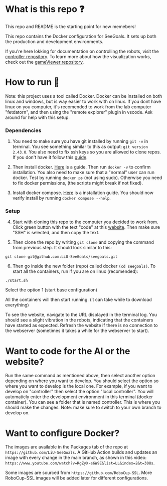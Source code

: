 # What is this repo ❓

This repo and README is the starting point for new memebers!

This repo contains the Docker configuration for SeeGoals. It sets up both the production and development environments.

If you're here lokking for documentation on controlling the robots, visit the [controller repository](https://github.com/LiU-SeeGoals/controller). To learn more about how the visualization works, check out the [gameViewer repository](https://github.com/LiU-SeeGoals/GameViewer).

# How to run 🚀

Note: this project uses a tool called Docker. Docker can be installed on both linux and windows, but is way easier to work with on linux. If you dont have linux on you computer, it's recomended to work from the lab computer "fetdatorn", and then using the "remote explorer" plugin in vscode. Ask around for help with this setup.

### Dependencies
1. You need to make sure you have git installed by running ```git -v``` in terminal. You see something similar to this as output: ```git version 2.43.0```. You also need to fix ssh keys so you are allowed to clone repos. If you don't have it follow this [guide](https://docs.github.com/en/authentication/connecting-to-github-with-ssh/adding-a-new-ssh-key-to-your-github-account).

2. Then install docker. [Here](https://docs.docker.com/engine/install/ubuntu/) is a guide. Then run ```docker -v``` to confirm installation. You also need to make sure that a "normal" user can run docker. Test by running ```docker ps``` (not using sudo). Otherwise you need to fix docker permissions, (the scripts might break if not fixed).

3. Install docker compose. [Here](https://docs.docker.com/compose/install/linux/) is a installation guide. You should now verify install by running ```docker compose --help```.

### Setup
4. Start with cloning this repo to the computer you decided to work from. Click green button with the text "code" at this [website](https://github.com/LiU-SeeGoals/seegoals). Then make sure "SSH" is selected, and then copy the text. 

5. Then clone the repo by writing `git clone` and copying the command from previous step. It should look similar to this:

```
git clone git@github.com:LiU-SeeGoals/seegoals.git
```

6. Then go inside the new folder (repo) called docker `(cd seegoals)`. To start all the containers, run if you are on linux (recomended):

```
./start.sh
```

Select the option 1 (start base configuration)

All the containers will then start running. (it can take while to download everything)

To see the website, navigate to the URL displayed in the terminal log. You should see a slight vibration in the robots, indicating that the containers have started as expected. Refresh the website if there is no connection to the webserver (sometimes it takes a while for the webserver to start).

# Want to code for the AI or the website?

Run the same command as mentioned above, then select another option depending on where you want to develop. You should select the option so where you want to develop is the local one. For example, if you want to develop on "controller" then select the option "local controller". You will automaticly enter the development environment in this terminal (docker container). You can see a folder that is named controller. This is where you should make the changes. Note: make sure to switch to your own branch to develop on.

# Want to configure Docker?

The images are available in the Packages tab of the repo at ```https://github.com/LiU-SeeGoals```. A GitHub Action builds and updates an image with every change in the main branch, as shown in this video: ```https://www.youtube.com/watch?v=RgZyX-e6W9E&list=LL&index=2&t=308s```.

Some images are sourced from ```https://github.com/RoboCup-SSL```. More RoboCup-SSL images will be added later for different configurations.
